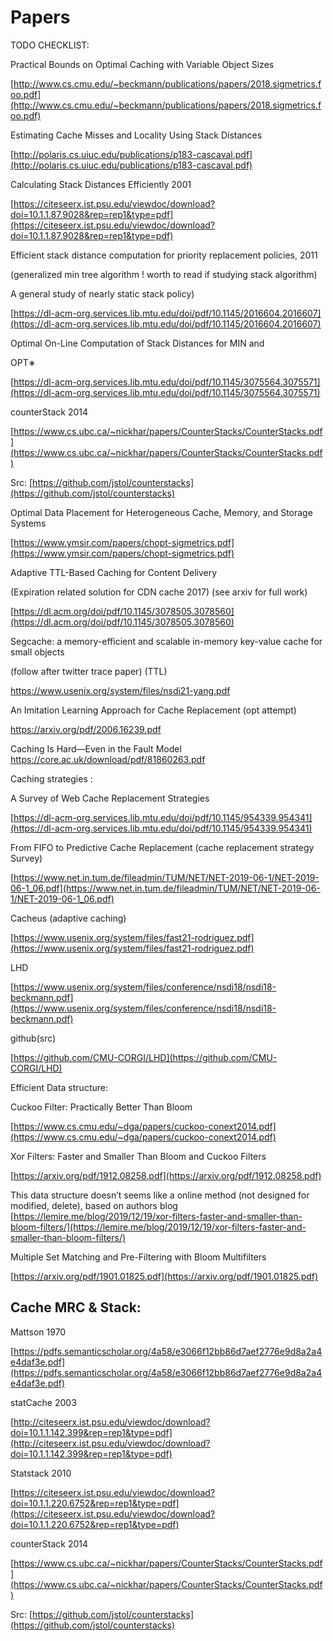 # Papers
TODO CHECKLIST:

  

Practical Bounds on Optimal Caching with Variable Object Sizes

[http://www.cs.cmu.edu/~beckmann/publications/papers/2018.sigmetrics.foo.pdf](http://www.cs.cmu.edu/~beckmann/publications/papers/2018.sigmetrics.foo.pdf)

  

Estimating Cache Misses and Locality Using Stack Distances

[http://polaris.cs.uiuc.edu/publications/p183-cascaval.pdf](http://polaris.cs.uiuc.edu/publications/p183-cascaval.pdf)

  

Calculating Stack Distances Efficiently 2001

[https://citeseerx.ist.psu.edu/viewdoc/download?doi=10.1.1.87.9028&rep=rep1&type=pdf](https://citeseerx.ist.psu.edu/viewdoc/download?doi=10.1.1.87.9028&rep=rep1&type=pdf)

  

Efficient stack distance computation for priority replacement policies, 2011

(generalized min tree algorithm ! worth to read if studying stack algorithm)

A general study of nearly static stack policy)

[https://dl-acm-org.services.lib.mtu.edu/doi/pdf/10.1145/2016604.2016607](https://dl-acm-org.services.lib.mtu.edu/doi/pdf/10.1145/2016604.2016607)

  

Optimal On-Line Computation of Stack Distances for MIN and

OPT∗

[https://dl-acm-org.services.lib.mtu.edu/doi/pdf/10.1145/3075564.3075571](https://dl-acm-org.services.lib.mtu.edu/doi/pdf/10.1145/3075564.3075571)

  

counterStack 2014

[https://www.cs.ubc.ca/~nickhar/papers/CounterStacks/CounterStacks.pdf](https://www.cs.ubc.ca/~nickhar/papers/CounterStacks/CounterStacks.pdf)

Src: [https://github.com/jstol/counterstacks](https://github.com/jstol/counterstacks)

  
  

Optimal Data Placement for Heterogeneous Cache, Memory, and Storage Systems

[https://www.ymsir.com/papers/chopt-sigmetrics.pdf](https://www.ymsir.com/papers/chopt-sigmetrics.pdf)

  
  

Adaptive TTL-Based Caching for Content Delivery

(Expiration related solution for CDN cache 2017) (see arxiv for full work)

[https://dl.acm.org/doi/pdf/10.1145/3078505.3078560](https://dl.acm.org/doi/pdf/10.1145/3078505.3078560)

  

Segcache: a memory-efficient and scalable in-memory key-value cache for small objects

(follow after twitter trace paper) (TTL)

https://www.usenix.org/system/files/nsdi21-yang.pdf

  

An Imitation Learning Approach for Cache Replacement (opt attempt)

https://arxiv.org/pdf/2006.16239.pdf


Caching Is Hard—Even in the Fault Model
  https://core.ac.uk/download/pdf/81860263.pdf

Caching strategies :

  

A Survey of Web Cache Replacement Strategies

[https://dl-acm-org.services.lib.mtu.edu/doi/pdf/10.1145/954339.954341](https://dl-acm-org.services.lib.mtu.edu/doi/pdf/10.1145/954339.954341)

  
  

From FIFO to Predictive Cache Replacement (cache replacement strategy Survey)

[https://www.net.in.tum.de/fileadmin/TUM/NET/NET-2019-06-1/NET-2019-06-1_06.pdf](https://www.net.in.tum.de/fileadmin/TUM/NET/NET-2019-06-1/NET-2019-06-1_06.pdf)

  
  

Cacheus (adaptive caching)

[https://www.usenix.org/system/files/fast21-rodriguez.pdf](https://www.usenix.org/system/files/fast21-rodriguez.pdf)

  

LHD

[https://www.usenix.org/system/files/conference/nsdi18/nsdi18-beckmann.pdf](https://www.usenix.org/system/files/conference/nsdi18/nsdi18-beckmann.pdf)

github(src)

[https://github.com/CMU-CORGI/LHD](https://github.com/CMU-CORGI/LHD)

  
  

Efficient Data structure:

  

Cuckoo Filter: Practically Better Than Bloom

[https://www.cs.cmu.edu/~dga/papers/cuckoo-conext2014.pdf](https://www.cs.cmu.edu/~dga/papers/cuckoo-conext2014.pdf)

  
  

Xor Filters: Faster and Smaller Than Bloom and Cuckoo Filters

[https://arxiv.org/pdf/1912.08258.pdf](https://arxiv.org/pdf/1912.08258.pdf)

This data structure doesn’t seems like a online method (not designed for modified, delete), based on authors blog [https://lemire.me/blog/2019/12/19/xor-filters-faster-and-smaller-than-bloom-filters/](https://lemire.me/blog/2019/12/19/xor-filters-faster-and-smaller-than-bloom-filters/)

  
  

Multiple Set Matching and Pre-Filtering with Bloom Multifilters

[https://arxiv.org/pdf/1901.01825.pdf](https://arxiv.org/pdf/1901.01825.pdf)

  
  

## Cache MRC & Stack:

  

Mattson 1970

[https://pdfs.semanticscholar.org/4a58/e3066f12bb86d7aef2776e9d8a2a4e4daf3e.pdf](https://pdfs.semanticscholar.org/4a58/e3066f12bb86d7aef2776e9d8a2a4e4daf3e.pdf)

  

statCache 2003

[http://citeseerx.ist.psu.edu/viewdoc/download?doi=10.1.1.142.399&rep=rep1&type=pdf](http://citeseerx.ist.psu.edu/viewdoc/download?doi=10.1.1.142.399&rep=rep1&type=pdf)

  

Statstack 2010

[https://citeseerx.ist.psu.edu/viewdoc/download?doi=10.1.1.220.6752&rep=rep1&type=pdf](https://citeseerx.ist.psu.edu/viewdoc/download?doi=10.1.1.220.6752&rep=rep1&type=pdf)

  
  

counterStack 2014

[https://www.cs.ubc.ca/~nickhar/papers/CounterStacks/CounterStacks.pdf](https://www.cs.ubc.ca/~nickhar/papers/CounterStacks/CounterStacks.pdf)

Src: [https://github.com/jstol/counterstacks](https://github.com/jstol/counterstacks)
<!--stackedit_data:
eyJoaXN0b3J5IjpbLTE2NzI0NTc1MjEsLTIxMzA5MTMxODgsLT
k2NTM0NTM0OF19
-->